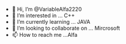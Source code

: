 - 👋 Hi, I’m @VariableAlfa2220
- 👀 I’m interested in ... C++
- 🌱 I’m currently learning ... JAVA
- 💞️ I’m looking to collaborate on ... Mircrosoft
- 📫 How to reach me ...Alfa

<!---
VariableAlfa2220/VariableAlfa2220 is a ✨ special ✨ repository because its `README.md` (this file) appears on your GitHub profile.
You can click the Preview link to take a look at your changes.
--->
